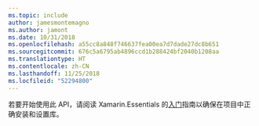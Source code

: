 ```yaml
---
ms.topic: include
author: jamesmontemagno
ms.author: jamont
ms.date: 10/31/2018
ms.openlocfilehash: a55cc8a848f746637fea00ea7d7dade27dc8b651
ms.sourcegitcommit: 676c5a6795ab4896ccd1b288424bf2040b1208aa
ms.translationtype: HT
ms.contentlocale: zh-CN
ms.lasthandoff: 11/25/2018
ms.locfileid: "52294800"
---
```

若要开始使用此 API，请阅读 Xamarin.Essentials 的[入门](~/essentials/get-started.md)指南以确保在项目中正确安装和设置库。
